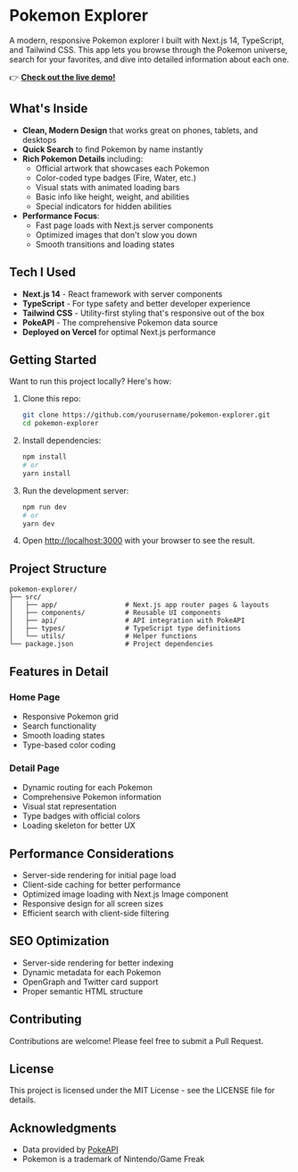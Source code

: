 # Pokemon Explorer

A modern, responsive Pokemon explorer I built with Next.js 14, TypeScript, and Tailwind CSS. This app lets you browse through the Pokemon universe, search for your favorites, and dive into detailed information about each one.

👉 **[Check out the live demo!](https://pokemon-explorer-flame.vercel.app/)**

## What's Inside

- **Clean, Modern Design** that works great on phones, tablets, and desktops
- **Quick Search** to find Pokemon by name instantly  
- **Rich Pokemon Details** including:
  - Official artwork that showcases each Pokemon
  - Color-coded type badges (Fire, Water, etc.)
  - Visual stats with animated loading bars
  - Basic info like height, weight, and abilities
  - Special indicators for hidden abilities
- **Performance Focus**:
  - Fast page loads with Next.js server components
  - Optimized images that don't slow you down
  - Smooth transitions and loading states

## Tech I Used

- **Next.js 14** - React framework with server components
- **TypeScript** - For type safety and better developer experience
- **Tailwind CSS** - Utility-first styling that's responsive out of the box
- **PokeAPI** - The comprehensive Pokemon data source
- **Deployed on Vercel** for optimal Next.js performance

## Getting Started

Want to run this project locally? Here's how:

1. Clone this repo:
   ```bash
   git clone https://github.com/yourusername/pokemon-explorer.git
   cd pokemon-explorer
   ```

2. Install dependencies:
   ```bash
   npm install
   # or
   yarn install
   ```

3. Run the development server:
   ```bash
   npm run dev
   # or
   yarn dev
   ```

4. Open [http://localhost:3000](http://localhost:3000) with your browser to see the result.

## Project Structure

```
pokemon-explorer/
├── src/
│   ├── app/                 # Next.js app router pages & layouts
│   ├── components/          # Reusable UI components
│   ├── api/                 # API integration with PokeAPI
│   ├── types/               # TypeScript type definitions
│   └── utils/               # Helper functions
└── package.json             # Project dependencies
```

## Features in Detail

### Home Page
- Responsive Pokemon grid
- Search functionality
- Smooth loading states
- Type-based color coding

### Detail Page
- Dynamic routing for each Pokemon
- Comprehensive Pokemon information
- Visual stat representation
- Type badges with official colors
- Loading skeleton for better UX

## Performance Considerations

- Server-side rendering for initial page load
- Client-side caching for better performance
- Optimized image loading with Next.js Image component
- Responsive design for all screen sizes
- Efficient search with client-side filtering

## SEO Optimization

- Server-side rendering for better indexing
- Dynamic metadata for each Pokemon
- OpenGraph and Twitter card support
- Proper semantic HTML structure

## Contributing

Contributions are welcome! Please feel free to submit a Pull Request.

## License

This project is licensed under the MIT License - see the LICENSE file for details.

## Acknowledgments

- Data provided by [PokeAPI](https://pokeapi.co/)
- Pokemon is a trademark of Nintendo/Game Freak
